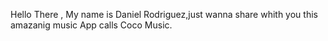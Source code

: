 Hello There , My name is Daniel Rodriguez,just wanna share whith you this amazanig music App calls Coco Music.
